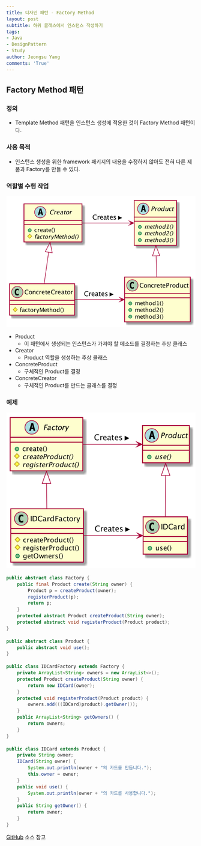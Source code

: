 ```yaml
---
title: 디자인 패턴 - Factory Method
layout: post
subtitle: 하위 클래스에서 인스턴스 작성하기
tags:
- Java
- DesignPattern
- Study
author: Jeongsu Yang
comments: 'True'
---
```


## Factory Method 패턴

### 정의

* Template Method 패턴을 인스턴스 생성에 적용한 것이 Factory Method 패턴이다.

### 사용 목적

* 인스턴스 생성을 위한 framework 패키지의 내용을 수정하지 않아도 전혀 다른 제품과 Factory를 만들 수 있다.

### 역할별 수행 작업

![FactoryMethod](/assets/post/designpattern/FactoryMethod.png)

* Product
  * 이 패턴에서 생성되는 인스턴스가 가져야 할 메소드를 결정하는 추상 클래스
* Creator
  * Product 역할을 생성하는 추상 클래스
* ConcreteProduct
  * 구체적인 Product를 결정
* ConcreteCreator
  * 구체적인 Product를 만드는 클래스를 결정

### 예제

![FactoryMethodExample](/assets/post/designpattern/FactoryMethodExample.png)

```java
public abstract class Factory {
    public final Product create(String owner) {
        Product p = createProduct(owner);
        registerProduct(p);
        return p;
    }
    protected abstract Product createProduct(String owner);
    protected abstract void registerProduct(Product product);
}

public abstract class Product {
    public abstract void use();
}

public class IDCardFactory extends Factory {
    private ArrayList<String> owners = new ArrayList<>();
    protected Product createProduct(String owner) {
        return new IDCard(owner);
    }
    protected void registerProduct(Product product) {
        owners.add(((IDCard)product).getOwner());
    }
    public ArrayList<String> getOwners() {
        return owners;
    }
}

public class IDCard extends Product {
    private String owner;
    IDCard(String owner) {
        System.out.println(owner + "의 카드를 만듭니다.");
        this.owner = owner;
    }
    public void use() {
        System.out.println(owner + "의 카드를 사용합니다.");
    }
    public String getOwner() {
        return owner;
    }
}
```

[GitHub](https://github.com/jsyang-dev/study-designpattern/tree/master/src/me/study/pattern/factorymethod/example) 소스 참고
